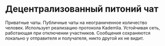 # Децентрализованный питоний чат
Приватные чаты.
Публичные чаты на неограниченное количество человек.
Использует реализацию протокола Kademlia.
Устойчивая сеть, работающая при отключении участников.
Сообщения сохраняются локально у отправителя и получателя, никто другой их не видит.
